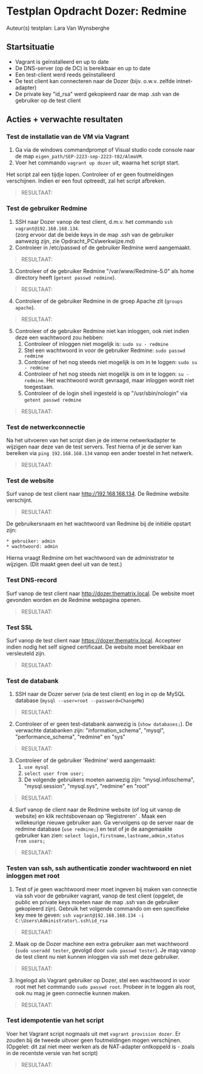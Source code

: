 # Testplan Opdracht Dozer: Redmine

Auteur(s) testplan: Lara Van Wynsberghe

## Startsituatie

* Vagrant is geïnstalleerd en up to date
* De DNS-server (op de DC) is bereikbaar en up to date
* Een test-client werd reeds geïnstalleerd
* De test client kan connecteren naar de Dozer (bijv. o.w.v. zelfde intnet-adapter)
* De private key "id_rsa" werd gekopieerd naar de map .ssh van de gebruiker op de test client

## Acties + verwachte resultaten

### Test de installatie van de VM via Vagrant

1. Ga via de windows commandprompt of Visual studio code console naar de map `eigen_path/SEP-2223-sep-2223-t02/AlmaVM`.
2. Voer het commando `vagrant up dozer` uit, waarna het script start.

Het script zal een tijdje lopen. Controleer of er geen foutmeldingen verschijnen. Indien er een fout optreedt, zal het script afbreken.

> RESULTAAT:

### Test de gebruiker Redmine

1. SSH naar Dozer vanop de test client, d.m.v. het commando `ssh vagrant@192.168.168.134`. <br/> 
(zorg ervoor dat de beide keys in de map .ssh van de gebruiker aanwezig zijn, zie Opdracht_PCs\werkwijze.md)
2. Controleer in /etc/passwd of de gebruiker Redmine werd aangemaakt.

> RESULTAAT:

3. Controleer of de gebruiker Redmine "/var/www/Redmine-5.0" als home directory heeft (`getent passwd redmine`).

> RESULTAAT:

4. Controleer of de gebruiker Redmine in de groep Apache zit (`groups apache`).

> RESULTAAT:

5. Controleer of de gebruiker Redmine niet kan inloggen, ook niet indien deze een wachtwoord zou hebben:
   1. Controleer of inloggen niet mogelijk is: `sudo su - redmine`
   2. Stel een wachtwoord in voor de gebruiker Redmine: `sudo passwd redmine`
   3. Controleer of het nog steeds niet mogelijk is om in te loggen: `sudo su - redmine`
   4. Controleer of het nog steeds niet mogelijk is om in te loggen: `su - redmine`. Het wachtwoord wordt gevraagd, maar inloggen wordt niet toegestaan.
   5. Controleer of de login shell ingesteld is op "/usr/sbin/nologin" via `getent passwd redmine`

> RESULTAAT:

### Test de netwerkconnectie

Na het uitvoeren van het script dien je de interne netwerkadapter te wijzigen naar deze van de test servers. Test hierna of je de server kan bereiken via `ping 192.168.168.134` vanop een ander toestel in het netwerk.

> RESULTAAT:

### Test de website

Surf vanop de test client naar <http://192.168.168.134>. De Redmine website verschijnt.

> RESULTAAT:

De gebruikersnaam en het wachtwoord van Redmine bij de initiële opstart zijn:

    * gebruiker: admin
    * wachtwoord: admin

Hierna vraagt Redmine om het wachtwoord van de administrator te wijzigen. (Dit maakt geen deel uit van de test.)

### Test DNS-record

Surf vanop de test client naar <http://dozer.thematrix.local>. De website moet gevonden worden en de Redmine webpagina openen.

> RESULTAAT:

### Test SSL

Surf vanop de test client naar <https://dozer.thematrix.local>. Accepteer indien nodig het self signed certificaat. De website moet bereikbaar en versleuteld zijn.

> RESULTAAT:

### Test de databank

1. SSH naar de Dozer server (via de test client) en log in op de MySQL database (`mysql --user=root --password=ChangeMe`)

> RESULTAAT:

2. Controleer of er geen test-databank aanwezig is (`show databases;`). De verwachte databanken zijn: "information_schema", "mysql", "performance_schema", "redmine" en "sys"

> RESULTAAT:

3. Controleer of de gebruiker 'Redmine' werd aangemaakt:
   1. `use mysql`
   2. `select user from user;`
   3. De volgende gebruikers moeten aanwezig zijn: "mysql.infoschema", "mysql.session", "mysql.sys", "redmine" en "root"

> RESULTAAT:

4. Surf vanop de client naar de Redmine website (of log uit vanop de website) en klik rechtsbovenaan op 'Registreren' . Maak een willekeurige nieuwe gebruiker aan. Ga vervolgens op de server naar de redmine database (`use redmine;`) en test of je de aangemaakte gebruiker kan zien: `select login,firstname,lastname,admin,status from users;`

> RESULTAAT:

### Testen van ssh, ssh authenticatie zonder wachtwoord en niet inloggen met root

1. Test of je geen wachtwoord meer moet ingeven bij maken van connectie via ssh voor de gebruiker vagrant, vanop de test client (opgelet, de public en private keys moeten naar de map .ssh van de gebruiker gekopieerd zijn). Gebruik het volgende commando om een specifieke key mee te geven: `ssh vagrant@192.168.168.134 -i C:\Users\Administrator\.ssh\id_rsa`

> RESULTAAT:

2. Maak op de Dozer machine een extra gebruiker aan met wachtwoord (`sudo useradd tester`, gevolgd door `sudo passwd tester`). Je mag vanop de test client nu niet kunnen inloggen via ssh met deze gebruiker.

> RESULTAAT:

3. Ingelogd als Vagrant gebruiker op Dozer, stel een wachtwoord in voor root met het commando `sudo passwd root`. Probeer in te loggen als root, ook nu mag je geen connectie kunnen maken.

> RESULTAAT:

### Test idempotentie van het script

Voer het Vagrant script nogmaals uit met `vagrant provision dozer`. Er zouden bij de tweede uitvoer geen foutmeldingen mogen verschijnen. (Opgelet: dit zal niet meer werken als de NAT-adapter ontkoppeld is - zoals in de recentste versie van het script)

> RESULTAAT:
